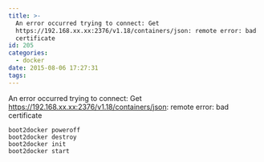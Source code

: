 ```yaml
---
title: >-
  An error occurred trying to connect: Get
  https://192.168.xx.xx:2376/v1.18/containers/json: remote error: bad
  certificate
id: 205
categories:
  - docker
date: 2015-08-06 17:27:31
tags:
---
```


An error occurred trying to connect: Get https://192.168.xx.xx:2376/v1.18/containers/json: remote error: bad certificate

    boot2docker poweroff 
    boot2docker destroy
    boot2docker init 
    boot2docker start
    